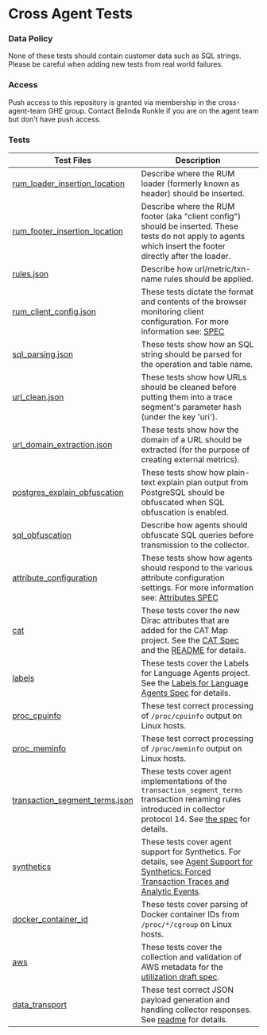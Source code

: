 # Cross Agent Tests

### Data Policy

None of these tests should contain customer data such as SQL strings.
Please be careful when adding new tests from real world failures.

### Access

Push access to this repository is granted via membership in the cross-agent-team GHE group. Contact Belinda Runkle if you are on the agent team but don't have push access.

### Tests

| Test Files    | Description   |
| ------------- |-------------|
| [rum_loader_insertion_location](rum_loader_insertion_location) | Describe where the RUM loader (formerly known as header) should be inserted. |
| [rum_footer_insertion_location](rum_footer_insertion_location) | Describe where the RUM footer (aka "client config") should be inserted.  These tests do not apply to agents which insert the footer directly after the loader. |
| [rules.json](rules.json) | Describe how url/metric/txn-name rules should be applied. |
| [rum_client_config.json](rum_client_config.json) | These tests dictate the format and contents of the browser monitoring client configuration.  For more information see: [SPEC](https://newrelic.atlassian.net/wiki/display/eng/BAM+Agent+Auto-Instrumentation) |
| [sql_parsing.json](sql_parsing.json) | These tests show how an SQL string should be parsed for the operation and table name. |
| [url_clean.json](url_clean.json) | These tests show how URLs should be cleaned before putting them into a trace segment's parameter hash (under the key 'uri'). |
| [url_domain_extraction.json](url_domain_extraction.json) | These tests show how the domain of a URL should be extracted (for the purpose of creating external metrics). |
| [postgres_explain_obfuscation](postgres_explain_obfuscation) | These tests show how plain-text explain plan output from PostgreSQL should be obfuscated when SQL obfuscation is enabled. |
| [sql_obfuscation](sql_obfuscation) | Describe how agents should obfuscate SQL queries before transmission to the collector. |
| [attribute_configuration](attribute_configuration.json) | These tests show how agents should respond to the various attribute configuration settings.  For more information see: [Attributes SPEC](https://source.datanerd.us/agents/agent-specs/blob/master/Agent-Attributes-PORTED.md) |
| [cat](cat) | These tests cover the new Dirac attributes that are added for the CAT Map project. See the [CAT Spec](https://source.datanerd.us/agents/agent-specs/blob/master/Cross-Application-Tracing-PORTED.md) and the [README](cat/README.md) for details.|
| [labels](labels.json) | These tests cover the Labels for Language Agents project. See the [Labels for Language Agents Spec](https://newrelic.atlassian.net/wiki/display/eng/Labels+for+Language+Agents) for details.|
| [proc_cpuinfo](proc_cpuinfo) | These test correct processing of `/proc/cpuinfo` output on Linux hosts. |
| [proc_meminfo](proc_meminfo) | These test correct processing of `/proc/meminfo` output on Linux hosts. |
| [transaction_segment_terms.json](transaction_segment_terms.json) | These tests cover agent implementations of the `transaction_segment_terms` transaction renaming rules introduced in collector protocol 14. See [the spec](https://newrelic.atlassian.net/wiki/display/eng/Language+agent+transaction+segment+terms+rules) for details. |
| [synthetics](synthetics) | These tests cover agent support for Synthetics. For details, see [Agent Support for Synthetics: Forced Transaction Traces and Analytic Events](https://source.datanerd.us/agents/agent-specs/blob/master/Synthetics-PORTED.md). |
| [docker_container_id](docker_container_id) | These tests cover parsing of Docker container IDs from `/proc/*/cgroup` on Linux hosts. |
| [aws](aws.json) | These tests cover the collection and validation of AWS metadata for the [utilization draft spec](https://source.datanerd.us/agents/agent-specs/blob/master/Utilization.md). |
| [data_transport](data_transport/data_transport.json) | These test correct JSON payload generation and handling collector responses. See [readme](https://source.datanerd.us/agents/cross_agent_tests/blob/master/data_transport/data_transport.md) for details. |

